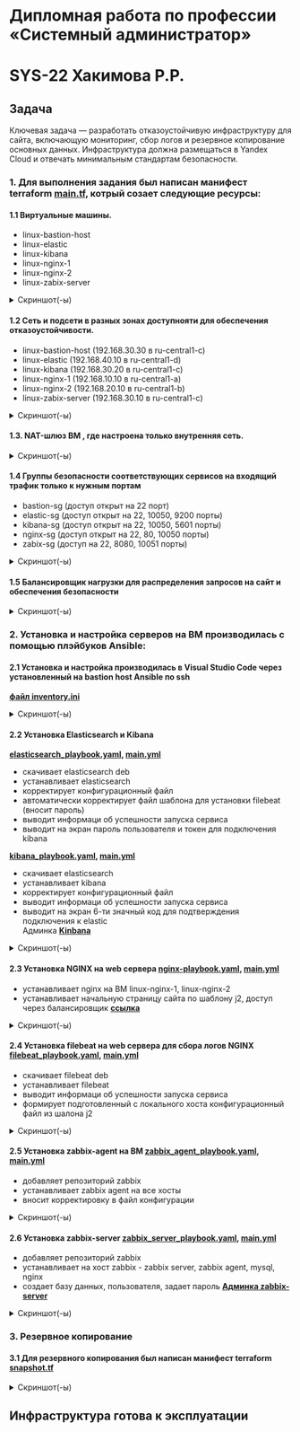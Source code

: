 
#  Дипломная работа по профессии «Системный администратор»
# SYS-22 Хакимова Р.Р.

## Задача

Ключевая задача — разработать отказоустойчивую инфраструктуру для сайта, включающую мониторинг, сбор логов и резервное копирование основных данных. Инфраструктура должна размещаться в Yandex Cloud и отвечать минимальным стандартам безопасности.

### 1\. Для выполнения задания был написан манифест terraform [main.tf](https://github.com/RaffaelX/sys-gitlab-hw/blob/main/_diplom/main.tf), котрый созает следующие ресурсы:

#### 1.1 Виртуальные машины.

  - linux-bastion-host
  - linux-elastic
  - linux-kibana
  - linux-nginx-1 
  - linux-nginx-2 
  - linux-zabix-server

<details>
<summary> Скриншот(-ы) </summary>

![01_vm](https://github.com/RaffaelX/sys-gitlab-hw/blob/main/_diplom/img/01_vm.PNG)

</details>

#### 1.2 Сеть и подсети в разных зонах доступнояти для обеспечения отказоустойчивости.

- linux-bastion-host (192.168.30.30 в ru-central1-c)
- linux-elastic (192.168.40.10 в ru-central1-d)
- linux-kibana (192.168.30.20 в ru-central1-c)
- linux-nginx-1 (192.168.10.10 в ru-central1-a)
- linux-nginx-2 (192.168.20.10 в ru-central1-b)
- linux-zabix-server (192.168.30.10 в ru-central1-c)

<details>
<summary> Скриншот(-ы) </summary>

![Image not found: https://github.com/RaffaelX/sys-gitlab-hw/blob/main/_diplom/img/08_%20Network.PNG](https://github.com/RaffaelX/sys-gitlab-hw/blob/main/_diplom/img/08_%20Network.PNG "Image not found: https://github.com/RaffaelX/sys-gitlab-hw/blob/main/_diplom/img/08_%20Network.PNG")

</details>

#### 1.3. NAT-шлюз ВМ , где настроена только  внутренняя сеть.

<details>
<summary> Скриншот(-ы) </summary>

![10_20NetMap_1](https://github.com/RaffaelX/sys-gitlab-hw/blob/main/_diplom/img/10_%20NetMap_1.PNG)

![Image not found: https://github.com/RaffaelX/sys-gitlab-hw/blob/main/_diplom/img/10_%20NetMap_2.PNG](https://github.com/RaffaelX/sys-gitlab-hw/blob/main/_diplom/img/10_%20NetMap_2.PNG "Image not found: https://github.com/RaffaelX/sys-gitlab-hw/blob/main/_diplom/img/10_%20NetMap_2.PNG")

</details>

#### 1.4 Группы безопасности соответствующих сервисов на входящий трафик только к нужным портам

- bastion-sg (доступ открыт на 22 порт)
- elastic-sg (доступ открыт на 22, 10050, 9200 порты)
- kibana-sg (доступ открыт на 22, 10050, 5601 порты)
- nginx-sg (доступ открыт на 22, 80, 10050 порты)
- zabix-sg (доступ на 22, 8080, 10051 порты)

<details>
<summary> Скриншот(-ы) </summary>

![09_20SG](https://github.com/RaffaelX/sys-gitlab-hw/blob/main/_diplom/img/09_%20SG.PNG)

</details>

#### 1.5 Балансировщик нагрузки для распределения запросов на сайт и обеспечения безопасности

<details>
<summary> Скриншот(-ы) </summary>

![02_target-group](https://github.com/RaffaelX/sys-gitlab-hw/blob/main/_diplom/img/02_target-group.PNG)

![03_backend-group](https://github.com/RaffaelX/sys-gitlab-hw/blob/main/_diplom/img/03_backend-group.PNG)

![Image not found: https://github.com/RaffaelX/sys-gitlab-hw/blob/main/_diplom/img/04_backend-group.PNG](https://github.com/RaffaelX/sys-gitlab-hw/blob/main/_diplom/img/04_backend-group.PNG "Image not found: https://github.com/RaffaelX/sys-gitlab-hw/blob/main/_diplom/img/04_backend-group.PNG")

![05_http-router](https://github.com/RaffaelX/sys-gitlab-hw/blob/main/_diplom/img/05_http-router.PNG)

![06_http-router](https://github.com/RaffaelX/sys-gitlab-hw/blob/main/_diplom/img/06_http-router.PNG)

![07_20ALB](https://github.com/RaffaelX/sys-gitlab-hw/blob/main/_diplom/img/07_%20ALB.PNG)

</details>

### 2. Установка и настройка серверов на ВМ производилась с помощью плэйбуков  Ansible:

#### 2.1 Установка и настройка производилась в Visual Studio Code через установленный на bastion host Ansible по ssh 

**[файл inventory.ini](https://github.com/RaffaelX/sys-gitlab-hw/blob/main/_diplom/ansible/inventory.ini)**

<details>
<summary> Скриншот(-ы) </summary>

![00_Bastion-host](https://github.com/RaffaelX/sys-gitlab-hw/blob/main/_diplom/img/00_Bastion-host.PNG)

</details>


####  2.2 Установка Elasticsearch и Kibana 

**[elasticsearch_playbook.yaml](https://github.com/RaffaelX/sys-gitlab-hw/blob/main/_diplom/ansible/elasticsearch_playbook.yaml), [main.yml](https://github.com/RaffaelX/sys-gitlab-hw/blob/main/_diplom/ansible/elasticsearch/tasks/main.yml)**

* скачивает elasticsearch deb
* устанавливает elasticsearch
* корректирует конфигурационный файл
* автоматически корректирует файл шаблона для установки filebeat (вносит пароль)
* выводит информаци об успешности запуска сервиса
* выводит на экран пароль пользователя и токен для подключения kibana

**[kibana_playbook.yaml](https://github.com/RaffaelX/sys-gitlab-hw/blob/main/_diplom/ansible/kibana_playbook.yaml), [main.yml](https://github.com/RaffaelX/sys-gitlab-hw/blob/main/_diplom/ansible/kibana/tasks/main.yml)**

* скачивает elasticsearch
* устанавливает kibana
* корректирует конфигурационный файл
* выводит информаци об успешности запуска сервиса
* выводит на экран 6-ти значный код для подтверждения подключения к elastic  
    Админка **[Kinbana](http://51.250.39.11:5601)**
   
<details>
<summary> Скриншот(-ы) </summary>

![28_ install_ELK](https://github.com/RaffaelX/sys-gitlab-hw/blob/main/_diplom/img/28_%20install_ELK.PNG)

</details>

####  2.3 Установка NGINX на web сервера [nginx-playbook.yaml](https://github.com/RaffaelX/sys-gitlab-hw/blob/main/_diplom/ansible/nginx-playbook.yaml), [main.yml](https://github.com/RaffaelX/sys-gitlab-hw/blob/main/_diplom/ansible/nginx/tasks/main.yml)

* устанавливает nginx на ВМ linux-nginx-1, linux-nginx-2
* устанавливает начальную страницу сайта по шаблону j2, доступ через балансировщик **[ссылка](http://158.160.130.31:80)**

<details>
<summary> Скриншот(-ы) </summary>

![21_ install_nginx](https://github.com/RaffaelX/sys-gitlab-hw/blob/main/_diplom/img/21_%20install_nginx.PNG)

![22_ install_nginx](https://github.com/RaffaelX/sys-gitlab-hw/blob/main/_diplom/img/22_%20install_nginx.PNG)

![23_ install_nginx](https://github.com/RaffaelX/sys-gitlab-hw/blob/main/_diplom/img/23_%20install_nginx.PNG)

</details>

#### 2.4 Установка filebeat на web сервера для сбора логов NGINX [filebeat_playbook.yaml](https://github.com/RaffaelX/sys-gitlab-hw/blob/main/_diplom/ansible/filebeat_playbook.yaml), [main.yml](https://github.com/RaffaelX/sys-gitlab-hw/blob/main/_diplom/ansible/filebeat/tasks/main.yml)

* скачивает filebeat deb
* устанавливает filebeat
* выводит информаци об успешности запуска сервиса
* формирует подготовленный с локального хоста конфигурационный файл из шалона j2

<details>
<summary> Скриншот(-ы) </summary>

![28_20](https://github.com/RaffaelX/sys-gitlab-hw/blob/main/_diplom/img/28_%20install_filebeat.PNG)

![30_kibana_discover](https://github.com/RaffaelX/sys-gitlab-hw/blob/main/_diplom/img/30_kibana_discover.PNG)

![30_kibana_discover2](https://github.com/RaffaelX/sys-gitlab-hw/blob/main/_diplom/img/30_kibana_discover2.PNG)

</details>

#### 2.5 Установка zabbix-agent на ВМ [zabbix_agent_playbook.yaml](https://github.com/RaffaelX/sys-gitlab-hw/blob/main/_diplom/ansible/zabbix_agent_playbook.yaml), [main.yml](https://github.com/RaffaelX/sys-gitlab-hw/blob/main/_diplom/ansible/zabbix_agent/tasks/main.yml)

  - добавляет репозиторий zabbix
  - устанавливает zabbix agent на все хосты
  - вносит корректировку в файл конфигурации  


<details>
<summary> Скриншот(-ы) </summary>

![25_install_zabbix_agent](https://github.com/RaffaelX/sys-gitlab-hw/blob/main/_diplom/img/25_%20install_zabbix_agent.PNG)

</details>

#### 2.6 Установка zabbix-server [zabbix_server_playbook.yaml](https://github.com/RaffaelX/sys-gitlab-hw/blob/main/_diplom/ansible/zabbix_server_playbook.yaml), [main.yml](https://github.com/RaffaelX/sys-gitlab-hw/blob/main/_diplom/ansible/zabbix_server/tasks/main.yml)
  
  - добавляет репозиторий zabbix
  - устанавливает на хост zabbix -  zabbix server, zabbix agent, mysql, nginx
  - создает базу данных, пользователя, задает пароль
**[Админка zabbix-server](http://51.250.38.227:8080)**

<details>
<summary> Скриншот(-ы) </summary>

![24_install_zabbix_server](https://github.com/RaffaelX/sys-gitlab-hw/blob/main/_diplom/img/24_%20install_zabbix_server.PNG)

![26_ install_zabbix_agent](https://github.com/RaffaelX/sys-gitlab-hw/blob/main/_diplom/img/26_%20install_zabbix_agent.PNG)

![27_ install_zabbix_agent](https://github.com/RaffaelX/sys-gitlab-hw/blob/main/_diplom/img/27_%20install_zabbix_agent.PNG)

</details>

### 3. Резервное копирование 
#### 3.1 Для резервного копирования был написан манифест terraform  [snapshot.tf](https://github.com/RaffaelX/sys-gitlab-hw/blob/main/_diplom/snapshot.tf)

<details>
<summary> Скриншот(-ы) </summary>

![99_Snapshot_1](https://github.com/RaffaelX/sys-gitlab-hw/blob/main/_diplom/img/99_Snapshot_1.PNG)

![99_Snapshot_2](https://github.com/RaffaelX/sys-gitlab-hw/blob/main/_diplom/img/99_Snapshot_2.PNG)

</details>

## Инфраструктура готова к эксплуатации
